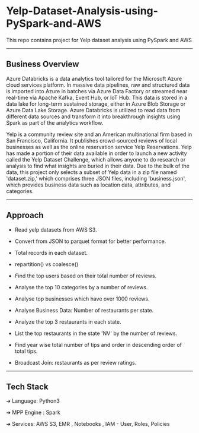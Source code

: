 # Yelp-Dataset-Analysis-using-PySpark-and-AWS
This repo contains project for Yelp dataset analysis using PySpark and AWS

-----------------
Business Overview
-----------------
Azure Databricks is a data analytics tool tailored for the Microsoft Azure cloud services platform. In massive data pipelines, raw and structured data is imported into Azure in batches via Azure Data Factory or streamed near real-time via Apache Kafka, Event Hub, or IoT Hub. This data is stored in a data lake for long-term sustained storage, either in Azure Blob Storage or Azure Data Lake Storage. Azure Databricks is utilized to read data from different data sources and transform it into breakthrough insights using Spark as part of the analytics workflow.

Yelp is a community review site and an American multinational firm based in San Francisco, California. It publishes crowd-sourced reviews of local businesses as well as the online reservation service Yelp Reservations. Yelp has made a portion of their data available in order to launch a new activity called the Yelp Dataset Challenge, which allows anyone to do research or analysis to find what insights are buried in their data. Due to the bulk of the data, this project only selects a subset of Yelp data in a zip file named 'dataset.zip,' which comprises three JSON files, including 'business.json', which provides business data such as location data, attributes, and categories.

--------
Approach
--------

-   Read yelp datasets from AWS S3.

-   Convert from JSON to parquet format for better performance.

-   Total records in each dataset.

-   repartition() vs coalesce()

-   Find the top users based on their total number of reviews.

-   Analyse the top 10 categories by a number of reviews.

-   Analyse top businesses which have over 1000 reviews.

-   Analyse Business Data: Number of restaurants per state.

-   Analyze the top 3 restaurants in each state.

-   List the top restaurants in the state 'NV' by the number of reviews.

-   Find year wise total number of tips and order in descending order of total tips. 

-   Broadcast Join: restaurants as per review ratings.


----------
Tech Stack
----------

➔ Language: Python3

➔ MPP Engine : Spark

➔ Services: AWS S3, EMR , Notebooks , IAM - User, Roles, Policies
